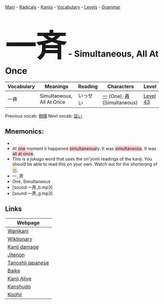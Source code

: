 <style> bigfont {font-size: 100px}</style>
[Main](../README.md) -
[Radicals](../radicals.md) -
[Kanjis](../kanjis.md) -
[Vocabulary](../vocabulary.md) -
[Levels](../levels.md) -
[Grammar](../grammar.md)
# <bigfont> 一斉</bigfont> - Simultaneous, All At Once 

| Vocabulary | Meanings | Reading | Characters | Level |
| --- | --- | --- | --- | --- |
| 一斉 | Simultaneous, All At Once | いっせい |  [一](../kanjis/一.md) (One), [斉](../kanjis/斉.md) (Simultaneous) | [Level 43](../levels/wk_level43.md) |

Previous vocab: [相撲](相撲.md) Next vocab: [旨い](旨い.md) 

## Mnemonics:

* 
* At <span style="background-color:#ffcccb"> one</span> moment it happened <span style="background-color:#ffcccb"> simultaneous</span>ly. It was <span style="background-color:#ffcccb"> simultaneous</span>. It was <span style="background-color:#ffcccb"> all at once</span>.
* This is a jukugo word that uses the on'yomi readings of the kanji. You should be able to read this on your own. Watch out for the shortening of <span style="background-color:#fed8b1"> [一](https://jisho.org/search/一)</span>.
* 一, 斉
* One, Simultaneous
* [sound:一斉_b.mp3]
* [sound:一斉_g.mp3]


## Links 

| Webpage |
| --- |
| [Wanikani          ](https://www.wanikani.com/kanji/一斉) |
| [Wiktionary        ](https://en.wiktionary.org/wiki/一斉) |
| [Kanji damage      ](http://www.kanjidamage.com/kanji/search?utf8=✓&q=一斉) |
| [Jitenon           ](https://jitenon.com/kanji/一斉) |
| [Tanoshii japanese ](https://www.tanoshiijapanese.com/dictionary/kanji.cfm?k=一斉) |
| [Baike             ](https://baike.baidu.com/item/一斉) |
| [Kanji Alive       ](https://app.kanjialive.com/一斉) |
| [Kanshudo          ](https://www.kanshudo.com/searchmn?q=一斉) |
| [Koohii            ](https://kanji.koohii.com/study/kanji/一斉) |
